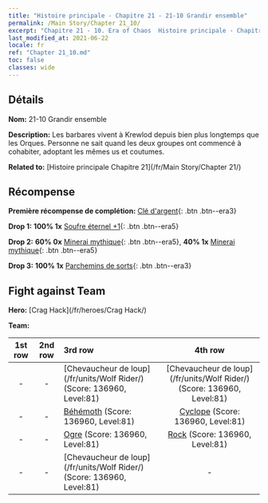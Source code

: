 ```yaml
---
title: "Histoire principale - Chapitre 21 - 21-10 Grandir ensemble"
permalink: /Main Story/Chapter 21_10/
excerpt: "Chapitre 21 - 10. Era of Chaos  Histoire principale - Chapitre 21_10. 21-10 Grandir ensemble"
last_modified_at: 2021-06-22
locale: fr
ref: "Chapter 21_10.md"
toc: false
classes: wide
---
```


## Détails

 **Nom:** 21-10 Grandir ensemble

 **Description:** Les barbares vivent à Krewlod depuis bien plus longtemps que les Orques. Personne ne sait quand les deux groupes ont commencé à cohabiter, adoptant les mêmes us et coutumes.

 **Related to:** [Histoire principale Chapitre 21](/fr/Main Story/Chapter 21/)

## Récompense

 **Première récompense de complétion:** [Clé d'argent](/ItemsFR/con_693/){: .btn .btn--era3}

 **Drop 1:** **100% 1x** [Soufre éternel +1](/ItemsFR/mat_71/){: .btn .btn--era5}

 **Drop 2:** **60% 0x** [Minerai mythique](/ItemsFR/mat_61/){: .btn .btn--era5}, **40% 1x** [Minerai mythique](/ItemsFR/mat_61/){: .btn .btn--era5}

 **Drop 3:** **100% 1x** [Parchemins de sorts](/ItemsFR/con_694/){: .btn .btn--era3}


## Fight against Team
 **Hero:** [Crag Hack](/fr/heroes/Crag Hack/)

 **Team:**


  | 1st row | 2nd row | 3rd row | 4th row |
  |:----:|:----:|:----|:----:|
  | - | - | [Chevaucheur de loup](/fr/units/Wolf Rider/) (Score: 136960, Level:81)  | [Chevaucheur de loup](/fr/units/Wolf Rider/) (Score: 136960, Level:81)  |
  | - | - | [Béhémoth](/fr/units/Behemoth/) (Score: 136960, Level:81)  | [Cyclope](/fr/units/Cyclops/) (Score: 136960, Level:81)  |
  | - | - | [Ogre](/fr/units/Ogre/) (Score: 136960, Level:81)  | [Rock](/fr/units/Roc/) (Score: 136960, Level:81)  |
  | - | - | [Chevaucheur de loup](/fr/units/Wolf Rider/) (Score: 136960, Level:81)  | - |


